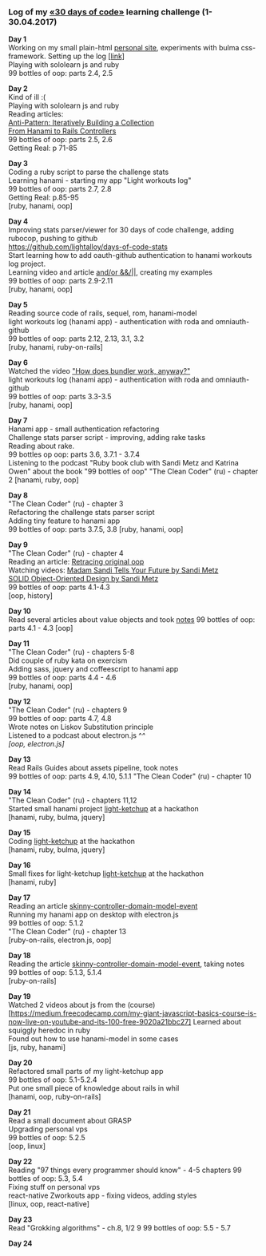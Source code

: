 ### Log of my [«30 days of code»](https://vk.com/days_of_code) learning challenge (1-30.04.2017)

**Day 1**  
Working on my small plain-html [personal site](http://litealloy.ru), experiments with bulma css-framework. Setting up the log [[link]](#day1)  
Playing with sololearn js and ruby  
99 bottles of oop: parts 2.4, 2.5  

**Day 2**  
Kind of ill :(  
Playing with sololearn js and ruby  
Reading articles:  
[Anti-Pattern: Iteratively Building a Collection](https://robots.thoughtbot.com/iteration-as-an-anti-pattern)  
[From Hanami to Rails Controllers](https://blog.codeminer42.com/from-rails-to-hanami-controllers-ad7ef6d09dd0)  
99 bottles of oop: parts 2.5, 2.6  
Getting Real: p 71-85   

**Day 3**  
Coding а ruby script to parse the challenge stats  
Learning hanami - starting my app "Light workouts log"  
99 bottles of oop: parts 2.7, 2.8  
Getting Real: p.85-95  
[ruby, hanami, oop]

**Day 4**  
Improving stats parser/viewer for 30 days of code challenge, adding rubocop, pushing to github  
https://github.com/lightalloy/days-of-code-stats  
Start learning how to add oauth-github authentication to hanami workouts log project.  
Learning video and article [and/or &&/||](http://www.virtuouscode.com/2014/08/26/how-to-use-rubys-english-andor-operators-without-going-nuts/), creating my examples  
99 bottles of oop: parts 2.9-2.11  
[ruby, hanami, oop]  

**Day 5**  
Reading source code of rails, sequel, rom, hanami-model  
light workouts log (hanami app) - authentication with roda and omniauth-github  
99 bottles of oop: parts 2.12, 2.13, 3.1, 3.2  
[ruby, hanami, ruby-on-rails]  

**Day 6**  
Watched the video ["How does bundler work, anyway?"](https://www.youtube.com/watch?v=GvFfd_MCJq0)  
light workouts log (hanami app) - authentication with roda and omniauth-github  
99 bottles of oop: parts 3.3-3.5  
[ruby, hanami, oop]  
  
**Day 7**  
Hanami app - small authentication refactoring  
Challenge stats parser script - improving, adding rake tasks  
Reading about rake.  
99 bottles op oop: parts 3.6, 3.7.1 - 3.7.4  
Listening to the podcast "Ruby book club with Sandi Metz and Katrina Owen" about the book "99 bottles of oop"
"The Clean Coder" (ru) - chapter 2
[hanami, ruby, oop]
  
**Day 8**  
"The Clean Coder" (ru) - chapter 3  
Refactoring the challenge stats parser script  
Adding tiny feature to hanami app  
99 bottles of oop: parts 3.7.5, 3.8
[ruby, hanami, oop]  

**Day 9**  
"The Clean Coder" (ru) - chapter 4  
Reading an article: [Retracing original oop](https://medium.com/skyfishtech/retracing-original-object-oriented-programming-f8b689c4ce50)  
Watching videos: [Madam Sandi Tells Your Future by Sandi Metz ](https://www.youtube.com/watch?v=JOM5_V5jLAs)  
[SOLID Object-Oriented Design by Sandi Metz](https://www.youtube.com/watch?v=v-2yFMzxqwU&t=1255s)  
99 bottles of oop: parts 4.1-4.3  
[oop, history]  

**Day 10**  
Read several articles about value objects and took [notes]()
99 bottles of oop: parts 4.1 - 4.3
[oop]  

**Day 11**  
"The Clean Coder" (ru) - chapters 5-8  
Did couple of ruby kata on exercism  
Adding sass, jquery and coffeescript to hanami app  
99 bottles of oop: parts 4.4 - 4.6  
[ruby, hanami, oop]

**Day 12**  
"The Clean Coder" (ru) - chapters 9  
99 bottles of oop: parts 4.7, 4.8  
Wrote notes on Liskov Substitution principle  
Listened to a podcast about electron.js ^_^  
[oop, electron.js]_ 
  
**Day 13**  
Read Rails Guides about assets pipeline, took notes  
99 bottles of oop: parts 4.9, 4.10, 5.1.1
"The Clean Coder" (ru) - chapter 10  

**Day 14**  
"The Clean Coder" (ru) - chapters 11,12  
Started small hanami project [light-ketchup](https://github.com/lightalloy/light-ketchup) at a hackathon  
[hanami, ruby, bulma, jquery]

**Day 15**  
Coding [light-ketchup](https://github.com/lightalloy/light-ketchup) at the hackathon  
[hanami, ruby, bulma, jquery]

**Day 16**  
Small fixes for light-ketchup [light-ketchup](https://github.com/lightalloy/light-ketchup) at the hackathon  
[hanami, ruby]

**Day 17**  
Reading an article [skinny-controller-domain-model-event](https://www.rubytapas.com/2017/04/11/skinny-controller-domain-model-events/?__s=dpznc9vsafnr26amgmhs)  
Running my hanami app on desktop with electron.js  
99 bottles of oop: 5.1.2  
"The Clean Coder" (ru) - chapter 13  
[ruby-on-rails, electron.js, oop]

**Day 18**  
Reading the article [skinny-controller-domain-model-event](https://www.rubytapas.com/2017/04/11/skinny-controller-domain-model-events/?__s=dpznc9vsafnr26amgmhs), taking notes  
99 bottles of oop: 5.1.3, 5.1.4  
[ruby-on-rails]  

**Day 19**  
Watched 2 videos about js from the (course)[https://medium.freecodecamp.com/my-giant-javascript-basics-course-is-now-live-on-youtube-and-its-100-free-9020a21bbc27]
Learned about squiggly heredoc in ruby  
Found out how to use hanami-model in some cases  
[js, ruby, hanami]

**Day 20**  
Refactored small parts of my light-ketchup app  
99 bottles of oop: 5.1-5.2.4  
Put one small piece of knowledge about rails in whil  
[hanami, oop, ruby-on-rails]  

**Day 21**  
Read a small document about GRASP  
Upgrading personal vps  
99 bottles of oop: 5.2.5  
[oop, linux]

**Day 22**  
Reading "97 things every programmer should know" - 4-5 chapters
99 bottles of oop: 5.3, 5.4  
Fixing stuff on personal vps  
react-native Zworkouts app - fixing videos, adding styles  
[linux, oop, react-native]  

**Day 23**  
Read "Grokking algorithms" - ch.8, 1/2 9
99 bottles of oop: 5.5 - 5.7  

**Day 24**  



